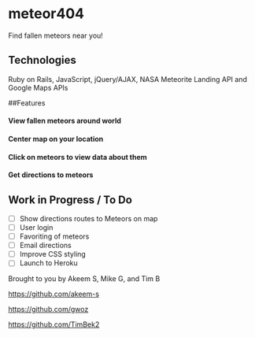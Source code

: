 # meteor404
Find fallen meteors near you!

## Technologies
Ruby on Rails, JavaScript, jQuery/AJAX, NASA Meteorite Landing API and Google Maps APIs

##Features

#### View fallen meteors around world 
#### Center map on your location 
#### Click on meteors to view data about them
#### Get directions to meteors 

## Work in Progress / To Do
- [ ] Show directions routes to Meteors on map
- [ ] User login 
- [ ] Favoriting of meteors
- [ ] Email directions
- [ ] Improve CSS styling
- [ ] Launch to Heroku

Brought to you by Akeem S, Mike G, and Tim B

https://github.com/akeem-s

https://github.com/gwoz

https://github.com/TimBek2
